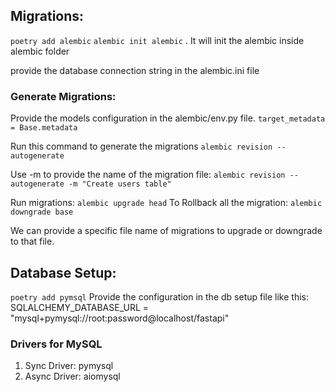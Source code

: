 ## Migrations:
`poetry add alembic`
`alembic init alembic` . It will init the alembic inside alembic folder

provide the database connection string in the alembic.ini file 

### Generate Migrations:
Provide the models configuration in the alembic/env.py file.
`target_metadata = Base.metadata`

Run this command to generate the migrations `alembic revision --autogenerate`

Use -m to provide the name of the migration file: `alembic revision --autogenerate -m "Create users table"`

Run migrations: `alembic upgrade head`
To Rollback all the migration: `alembic downgrade base`

We can provide a specific file name of migrations to upgrade or downgrade to that file.



## Database Setup:
`poetry add pymsql`
Provide the configuration in the db setup file like this: 
SQLALCHEMY_DATABASE_URL = "mysql+pymysql://root:password@localhost/fastapi"

### Drivers for MySQL
1. Sync Driver: pymysql
2. Async Driver: aiomysql
